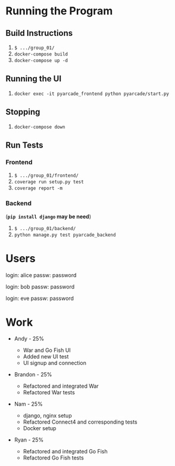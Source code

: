 # Running the Program
## Build Instructions
1. ```$ .../group_01/```
1. ```docker-compose build```
1. ```docker-compose up -d```

## Running the UI
1. ```docker exec -it pyarcade_frontend python pyarcade/start.py```

## Stopping
1. ```docker-compose down```

## Run Tests
### Frontend
1. ```$ .../group_01/frontend/```
2. ```coverage run setup.py test```
3. ```coverage report -m```

### Backend
(**```pip install django``` may be need**)
1. ```$ .../group_01/backend/```
2. ```python manage.py test pyarcade_backend```

# Users
login: alice
passw: password

login: bob
passw: password

login: eve
passw: password


# Work
- Andy - 25%
    - War and Go Fish UI
    - Added new UI test
    - UI signup and connection

- Brandon - 25%
    - Refactored and integrated War
    - Refactored War tests

- Nam - 25%
    - django, nginx setup
    - Refactored Connect4 and corresponding tests
    - Docker setup

- Ryan - 25%
    - Refactored and integrated Go Fish
    - Refactored Go Fish tests


